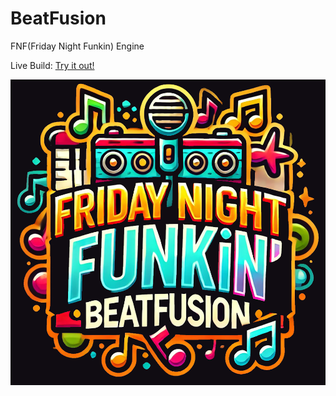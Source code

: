 # BeatFusion
FNF(Friday Night Funkin) Engine

Live Build:
[Try it out!](https://dimensionscape.bfengine.surge.sh)

![logo](https://github.com/Dimensionscape/BeatFusion/blob/main/assets/logo/logo.png?raw=true)
